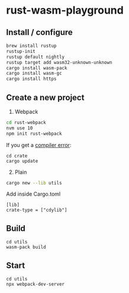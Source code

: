 # rust-wasm-playground

## Install / configure

```bash
brew install rustup
rustup-init
rustup default nightly
rustup target add wasm32-unknown-unknown
cargo install wasm-pack
cargo install wasm-gc
cargo install https
```

## Create a new project

1. Webpack

```bash
cd rust-webpack
nvm use 10
npm init rust-webpack
```

If you get a [compiler error](https://github.com/rustwasm/rust-webpack-template/issues/44):

```
cd crate
cargo update
```

2. Plain

```bash
cargo new --lib utils
```

Add inside Cargo.toml

```
[lib]
crate-type = ["cdylib"]
```

## Build

```
cd utils
wasm-pack build
```

## Start 

```
cd utils
npx webpack-dev-server
```